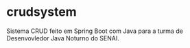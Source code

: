 # crudsystem
Sistema CRUD feito em Spring Boot com Java para a turma de Desenvovledor Java Noturno do SENAI.
